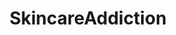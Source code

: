 ---
title: SkincareAddiction
crosslinks:
- AsianBeauty
- DIYBeauty
- SkincareAddictionUK
- CompulsiveSkinPicking
- AsianBeautyAdvice
- wicked_edge
- livven
- skincareexchange
- MakeupAddiction
- curlyhair
- Accutane
- tretinoin
- popping
- sca
- SuicideWatch
- HaircareScience
- AskReddit
- SkincareAddicts
- calmhands
- AusSkincare
---